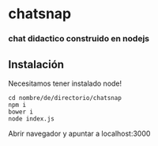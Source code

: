 # chatsnap

### chat didactico construido en nodejs


## Instalación

Necesitamos tener instalado node!

```
cd nombre/de/directorio/chatsnap
npm i
bower i
node index.js
```

Abrir navegador y apuntar a localhost:3000
